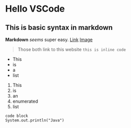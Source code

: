 # Hello VSCode

## This is basic syntax in markdown
**Markdown** *seems* super easy.
[Link](https://salbybba.github.io/cse15l-lab-reports/)
[Image](https://www.linkpicture.com/q/Screen-Shot-2022-04-08-at-6.32.17-PM.png)
> Those both link to this website
`this is inline code`

* This
* is
* a
* list

1. This
2. is
3. an
4. enumerated
5. list

```
code block
System.out.println("Java")
```

